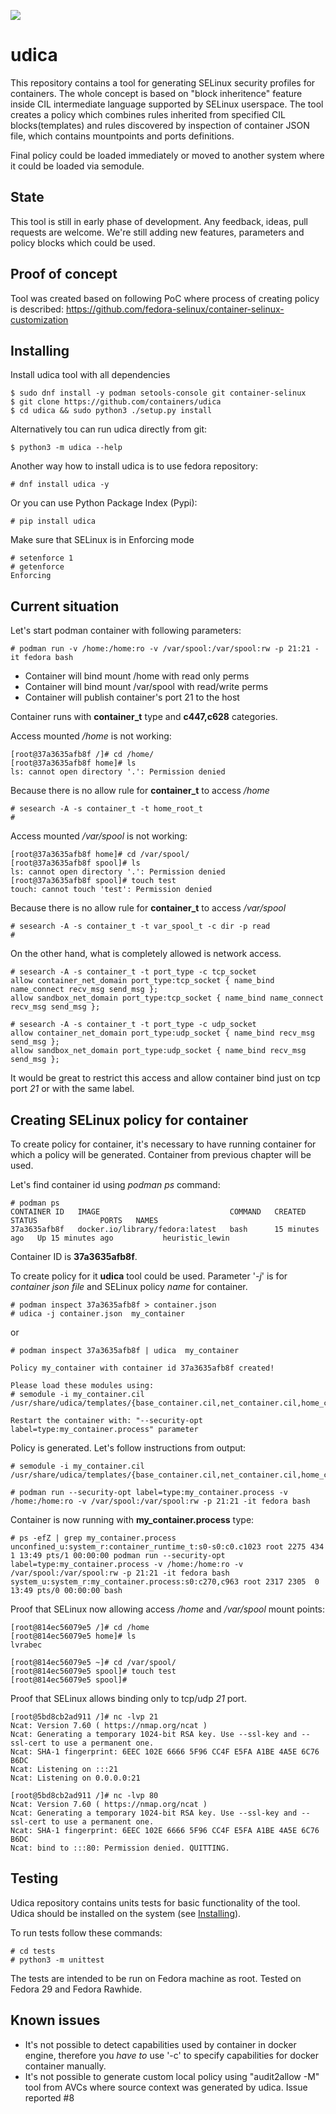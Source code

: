 <a href="https://copr.fedorainfracloud.org/coprs/lvrabec/udica/package/udica/"><img src="https://copr.fedorainfracloud.org/coprs/lvrabec/udica/package/udica/status_image/last_build.png" /></a>

# udica

This repository contains a tool for generating SELinux security profiles for containers. The whole concept is based on "block inheritence" feature inside CIL intermediate language supported by SELinux userspace. The tool creates a policy which combines rules inherited from specified CIL blocks(templates) and rules discovered by inspection of container JSON file, which contains mountpoints and ports definitions.

Final policy could be loaded immediately or moved to another system where it could be loaded via semodule.

## State

This tool is still in early phase of development. Any feedback, ideas, pull requests are welcome. We're still adding new features, parameters and policy blocks which could be used.

## Proof of concept

Tool was created based on following PoC where process of creating policy is described:
https://github.com/fedora-selinux/container-selinux-customization

## Installing

Install udica tool with all dependencies

    $ sudo dnf install -y podman setools-console git container-selinux
    $ git clone https://github.com/containers/udica
    $ cd udica && sudo python3 ./setup.py install

Alternatively tou can run udica directly from git:

    $ python3 -m udica --help

Another way how to install udica is to use fedora repository:

    # dnf install udica -y

Or you can use Python Package Index (Pypi):

    # pip install udica

Make sure that SELinux is in Enforcing mode

    # setenforce 1
    # getenforce
    Enforcing

## Current situation

Let's start podman container with following parameters:

    # podman run -v /home:/home:ro -v /var/spool:/var/spool:rw -p 21:21 -it fedora bash

 - Container will bind mount /home with read only perms
 - Container will bind mount /var/spool with read/write perms
 - Container will publish container's port 21 to the host

Container runs with **container\_t** type and **c447,c628** categories.

Access mounted */home* is not working:

    [root@37a3635afb8f /]# cd /home/
    [root@37a3635afb8f home]# ls
    ls: cannot open directory '.': Permission denied

Because there is no allow rule for **container\_t** to access */home*

    # sesearch -A -s container_t -t home_root_t
    #

Access mounted */var/spool* is not working:

    [root@37a3635afb8f home]# cd /var/spool/
    [root@37a3635afb8f spool]# ls
    ls: cannot open directory '.': Permission denied
    [root@37a3635afb8f spool]# touch test
    touch: cannot touch 'test': Permission denied

Because there is no allow rule for **container\_t** to access */var/spool*

    # sesearch -A -s container_t -t var_spool_t -c dir -p read
    #

On the other hand, what is completely allowed is network access.

    # sesearch -A -s container_t -t port_type -c tcp_socket
    allow container_net_domain port_type:tcp_socket { name_bind name_connect recv_msg send_msg };
    allow sandbox_net_domain port_type:tcp_socket { name_bind name_connect recv_msg send_msg };

    # sesearch -A -s container_t -t port_type -c udp_socket
    allow container_net_domain port_type:udp_socket { name_bind recv_msg send_msg };
    allow sandbox_net_domain port_type:udp_socket { name_bind recv_msg send_msg };

It would be great to restrict this access and allow container bind just on tcp port *21* or with the same label.

## Creating SELinux policy for container

To create policy for container, it's necessary to have running container for which a policy will be generated. Container from previous chapter will be used.

Let's find container id using *podman ps* command:

    # podman ps
    CONTAINER ID   IMAGE                             COMMAND   CREATED          STATUS              PORTS   NAMES
    37a3635afb8f   docker.io/library/fedora:latest   bash      15 minutes ago   Up 15 minutes ago           heuristic_lewin

Container ID is **37a3635afb8f**.

To create policy for it **udica** tool could be used. Parameter '*-j*' is for *container json file* and SELinux policy *name* for container.

    # podman inspect 37a3635afb8f > container.json
    # udica -j container.json  my_container

or

    # podman inspect 37a3635afb8f | udica  my_container

    Policy my_container with container id 37a3635afb8f created!

    Please load these modules using:
    # semodule -i my_container.cil /usr/share/udica/templates/{base_container.cil,net_container.cil,home_container.cil}

    Restart the container with: "--security-opt label=type:my_container.process" parameter

Policy is generated. Let's follow instructions from output:

    # semodule -i my_container.cil /usr/share/udica/templates/{base_container.cil,net_container.cil,home_container.cil}

    # podman run --security-opt label=type:my_container.process -v /home:/home:ro -v /var/spool:/var/spool:rw -p 21:21 -it fedora bash

Container is now running with **my\_container.process** type:

    # ps -efZ | grep my_container.process
    unconfined_u:system_r:container_runtime_t:s0-s0:c0.c1023 root 2275 434  1 13:49 pts/1 00:00:00 podman run --security-opt label=type:my_container.process -v /home:/home:ro -v /var/spool:/var/spool:rw -p 21:21 -it fedora bash
    system_u:system_r:my_container.process:s0:c270,c963 root 2317 2305  0 13:49 pts/0 00:00:00 bash

Proof that SELinux now allowing access */home* and */var/spool* mount points:

    [root@814ec56079e5 /]# cd /home
    [root@814ec56079e5 home]# ls
    lvrabec

    [root@814ec56079e5 ~]# cd /var/spool/
    [root@814ec56079e5 spool]# touch test
    [root@814ec56079e5 spool]#

Proof that SELinux allows binding only to tcp/udp *21* port.

    [root@5bd8cb2ad911 /]# nc -lvp 21
    Ncat: Version 7.60 ( https://nmap.org/ncat )
    Ncat: Generating a temporary 1024-bit RSA key. Use --ssl-key and --ssl-cert to use a permanent one.
    Ncat: SHA-1 fingerprint: 6EEC 102E 6666 5F96 CC4F E5FA A1BE 4A5E 6C76 B6DC
    Ncat: Listening on :::21
    Ncat: Listening on 0.0.0.0:21

    [root@5bd8cb2ad911 /]# nc -lvp 80
    Ncat: Version 7.60 ( https://nmap.org/ncat )
    Ncat: Generating a temporary 1024-bit RSA key. Use --ssl-key and --ssl-cert to use a permanent one.
    Ncat: SHA-1 fingerprint: 6EEC 102E 6666 5F96 CC4F E5FA A1BE 4A5E 6C76 B6DC
    Ncat: bind to :::80: Permission denied. QUITTING.

## Testing

Udica repository contains units tests for basic functionality of the tool. Udica should be installed on the system (see [Installing](#Installing)).

To run tests follow these commands:

    # cd tests
    # python3 -m unittest

The tests are intended to be run on Fedora machine as root. Tested on
Fedora 29 and Fedora Rawhide.

## Known issues

   * It's not possible to detect capabilities used by container in docker engine, therefore you *have to* use '-c' to specify capabilities for docker container manually.
   * It's not possible to generate custom local policy using "audit2allow -M" tool from AVCs where source context was generated by udica. Issue reported #8
